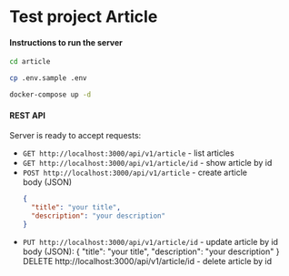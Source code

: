 # Test project Article

#### Instructions to run the server
```bash
cd article 
```
```bash
cp .env.sample .env
```
```bash
docker-compose up -d
```  
#### REST API
Server is ready to accept requests:
  * `GET http://localhost:3000/api/v1/article` - list articles  
  * `GET http://localhost:3000/api/v1/article/id` - show article by id  
  * `POST http://localhost:3000/api/v1/article` - create article  
    body (JSON) 
    ```json
    {  
      "title": "your title",  
      "description": "your description"  
    }  
    ```
  * `PUT http://localhost:3000/api/v1/article/id` - update article by id
    body (JSON): {
      "title": "your title",
      "description": "your description"
    }
  DELETE http://localhost:3000/api/v1/article/id - delete article by id


